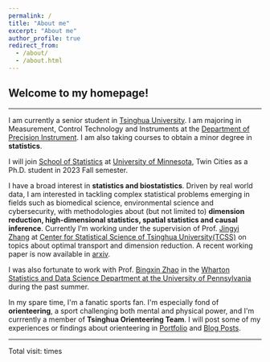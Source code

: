 ```yaml
---
permalink: /
title: "About me"
excerpt: "About me"
author_profile: true
redirect_from: 
  - /about/
  - /about.html
---
```


## Welcome to my homepage!
-----
I am currently a senior student in [Tsinghua University](https://www.tsinghua.edu.cn/en/). I am majoring in Measurement, Control Technology and Instruments at the [Department of Precision Instrument](https://www.tsinghua.edu.cn/dpien/index.htm). I am also taking courses to obtain a minor degree in **statistics**. 

I will join [School of Statistics](https://cla.umn.edu/statistics) at [University of Minnesota](https://twin-cities.umn.edu/), Twin Cities as a Ph.D. student in 2023 Fall semester.

I have a broad interest in **statistics and biostatistics**. Driven by real world data, I am interested in tackling complex statistical problems emerging in fields such as biomedical science, environmental science and cybersecurity, with methodologies about (but not limited to) **dimension reduction, high-dimensional statistics, spatial statistics and causal inference**. Currently I'm working under the supervision of Prof. [Jingyi Zhang](http://www.stat.tsinghua.edu.cn/en/teambuilder/faculty/jingyi-zhang/) at [Center for Statistical Science of Tsinghua University(TCSS)](http://www.stat.tsinghua.edu.cn/en/) on topics about optimal transport and dimension reduction. A recent working paper is now available in [arxiv](https://arxiv.org/abs/2209.00170). 

I was also fortunate to work with Prof. [Bingxin Zhao](https://www.bingxinzhao.com/) in the [Wharton Statistics and Data Science Department at the University of Pennsylvania](https://statistics.wharton.upenn.edu/) during the past summer.

In my spare time, I'm a fanatic sports fan. I'm especially fond of **orienteering**, a sport challenging both mental and physical power, and I'm currrently a member of **Tsinghua Orienteering Team**. I will post some of my experiences or findings about orienteering in [Portfolio](https://mariana2000.github.io/portfolio/) and [Blog Posts](https://mariana2000.github.io/year-archive/).

------------------

<script async src="//busuanzi.ibruce.info/busuanzi/2.3/busuanzi.pure.mini.js"></script>
<span id="busuanzi_container_site_pv">Total visit: <span id="busuanzi_value_site_pv"></span> times</span>